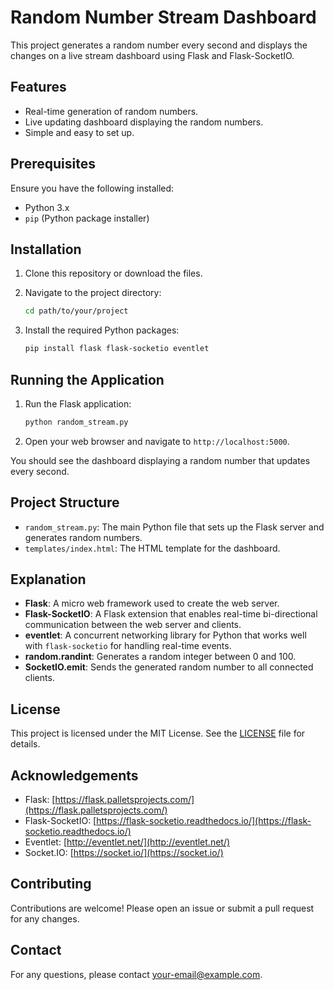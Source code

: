 # Random Number Stream Dashboard

This project generates a random number every second and displays the changes on a live stream dashboard using Flask and Flask-SocketIO.

## Features

- Real-time generation of random numbers.
- Live updating dashboard displaying the random numbers.
- Simple and easy to set up.

## Prerequisites

Ensure you have the following installed:

- Python 3.x
- `pip` (Python package installer)

## Installation

1. Clone this repository or download the files.

2. Navigate to the project directory:

    ```bash
    cd path/to/your/project
    ```

3. Install the required Python packages:

    ```bash
    pip install flask flask-socketio eventlet
    ```

## Running the Application

1. Run the Flask application:

    ```bash
    python random_stream.py
    ```

2. Open your web browser and navigate to `http://localhost:5000`.

You should see the dashboard displaying a random number that updates every second.

## Project Structure

- `random_stream.py`: The main Python file that sets up the Flask server and generates random numbers.
- `templates/index.html`: The HTML template for the dashboard.

## Explanation

- **Flask**: A micro web framework used to create the web server.
- **Flask-SocketIO**: A Flask extension that enables real-time bi-directional communication between the web server and clients.
- **eventlet**: A concurrent networking library for Python that works well with `flask-socketio` for handling real-time events.
- **random.randint**: Generates a random integer between 0 and 100.
- **SocketIO.emit**: Sends the generated random number to all connected clients.

## License

This project is licensed under the MIT License. See the [LICENSE](LICENSE) file for details.

## Acknowledgements

- Flask: [https://flask.palletsprojects.com/](https://flask.palletsprojects.com/)
- Flask-SocketIO: [https://flask-socketio.readthedocs.io/](https://flask-socketio.readthedocs.io/)
- Eventlet: [http://eventlet.net/](http://eventlet.net/)
- Socket.IO: [https://socket.io/](https://socket.io/)

## Contributing

Contributions are welcome! Please open an issue or submit a pull request for any changes.

## Contact

For any questions, please contact [your-email@example.com](mailto:your-email@example.com).
